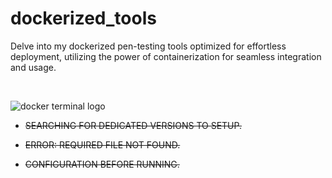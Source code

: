 # dockerized_tools
Delve into my dockerized pen-testing tools optimized for effortless deployment, utilizing the power of containerization for seamless integration and usage.

<br>

![docker terminal logo](https://2.bp.blogspot.com/-iZdiY0Ma9cE/W5qABYxdDvI/AAAAAAAAtNM/mzb27W6phLI6E3_PxE24eGbChHFOMu-tQCLcBGAs/s1600/dock0.jpg)


* ~~SEARCHING FOR DEDICATED VERSIONS TO SETUP.~~

* ~~ERROR: REQUIRED FILE NOT FOUND.~~

* ~~CONFIGURATION BEFORE RUNNING.~~
